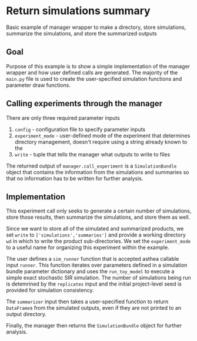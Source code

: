 # Return simulations summary
Basic example of manager wrapper to make a directory, store simulations, summarize the simulations, and store the summarized outputs

## Goal
Purpose of this example is to show a simple implementation of the manager wrapper and how user defined calls are generated. The majority of the `main.py` file is used to create the user-specified simulation functions and parameter draw functions. 

## Calling experiments through the manager
There are only three required parameter inputs
1. `config` - configuration file to specify parameter inputs
2. `experiment_mode` - user-defined mode of the experiment that determines directory management, doesn't require using a string already known to the 
3. `write` - tuple that tells the manager what outputs to write to files

The returned output of `manager.call_experiment` is a `SimulationBundle` object that contains the information from the simulations and summaries so that no information has to be written for further analysis.

## Implementation
This experiment call only seeks to generate a certain number of simulations, store those results, then summarize the simulations, and store them as well.

Since we want to store all of the simulated and summarized products, we set `write` to `['simulations','summaries']` and provide a working directory `wd` in which to write the product sub-directories. We set the `experiment_mode` to a useful name for organizing this experiment within the example.

The user defines a `sim_runner` function that is accepted asthea callable input `runner`. This function iterates over parameters defined in a simulation bundle parameter dictionary and uses the `run_toy_model` to execute a simple exact stochastic SIR simulation. The number of simulations being run is detemrined by the `replicates` input and the initial project-level seed is provided for simulation consistency.

The `summarizer` input then takes a user-specified function to return `DataFrame`s from the simulated outputs, even if they are not printed to an output directory.

Finally, the manager then returns the `SimulationBundle` object for further analysis.
